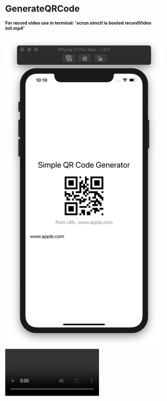 # GenerateQRCode

#### For record video use in terminal: 'xcrun simctl io booted recordVideo init.mp4'

![](https://github.com/ram4ik/GenerateQRCode/blob/main/GenerateQRCode/Assets.xcassets/Screenshot%202020-08-04%20at%2022.10.15.imageset/Screenshot%202020-08-04%20at%2022.10.15.png)
![](https://github.com/ram4ik/GenerateQRCode/blob/main/GenerateQRCode/Assets.xcassets/init.dataset/init.mp4)
